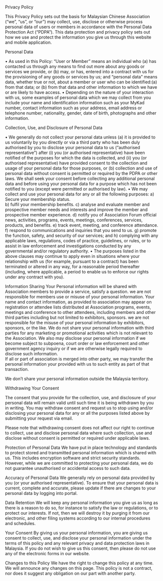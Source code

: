 Privacy Policy

This Privacy Policy sets out the basis for Malaysian Chinese Association (“we”, “us”, or “our”) may collect, use, disclose or otherwise process personal data of users or members in accordance with the Personal Data Protection Act (“PDPA”).  This data protection and privacy policy sets out how we use and protect the information you give us through this website and mobile application.

Personal Data

•	As used in this Policy:
“User or Member” means an individual who (a) has contacted us through any means to find out more about any goods or services we provide, or (b) may, or has, entered into a contract with us for the  provisioning of any goods or services by us; and “personal data” means data, whether true or not, about a member or user who can be identified:(a) from that data; or (b) from that data and other information to which we have or are likely to have access.
•	Depending on the nature of your interaction with us, some examples of personal data which we may collect from you include your name and identification information such as your MyKad number, contact information such as your address, email address or telephone number, nationality, gender, date of birth, photographs and other information.

Collection, Use, and Disclosure of Personal Data

•	We generally do not collect your personal data unless (a) it is provided to us voluntarily by you directly or via a third party who has been duly authorised by you to disclose your personal data to us (“authorised representative”) after (i) you (or authorised representative) have been notified of the purposes for which the data is collected, and (ii) you (or authorised representative) have provided consent to the collection and usage of your personal data for those purposes, or (b) collection and use of personal data without consent is permitted or required by the PDPA or other laws. We shall seek your consent before collecting any additional personal data and before using your personal data for a purpose which has not been notified to you (except were permitted or authorised by law).
•	We may collect and use your personal data for any or all the following purposes:
a)	Secure your membership status.  
b)	fulfil your membership benefits.
c)	analyse and evaluate member and prospective member needs and interests and improve the member and prospective member experience.
d)	notify you of Association Forum official news, activities, programs, events, meetings, conferences, services, products, and benefits.
e)	track event, meeting, and conference attendance. 
f)	respond to communications and inquiries that you send to us.
g)	promote the function, safety, and security of our services; and 
h)	complying with any applicable laws, regulations, codes of practice, guidelines, or rules, or to assist in law enforcement and investigations conducted by any governmental and/or regulatory authority.
•	The purposes listed in the above clauses may continue to apply even in situations where your relationship with us (for example, pursuant to a contract) has been terminated or altered in any way, for a reasonable period thereafter (including, where applicable, a period to enable us to enforce our rights under any contract with you).

Information Sharing
Your Personal information will be shared with Association members to provide a service, satisfy a question.  we are not responsible for members use or misuse of your personal information. 
Your name and contact information, as provided to association may appear on registration or attendee lists distributed at Association programs, events, meetings and conference to other attendees, including members and other third parties including but not limited to exhibitors, sponsors. we are not responsible for the misuse of your personal information by exhibitors, sponsors, or the like.
We do not share your personal information with third parties for any marketing or promotional activities which is not relevant to the Association.
We also may disclose your personal information if we become subject to subpoena, court order or law enforcement and other government agency inquiry or if we are otherwise legally required to disclose such information.  
If all or part of association is merged into other party, we may transfer the personal information your provided with us to such entity as part of that transaction.

We don’t share your personal information outside the Malaysia territory.  

Withdrawing Your Consent

The consent that you provide for the collection, use, and disclosure of your personal data will remain valid until such time it is being withdrawn by you in writing. You may withdraw consent and request us to stop using and/or disclosing your personal data for any or all the purposes listed above by submitting your request via email.

Please note that withdrawing consent does not affect our right to continue to collect, use and disclose personal data where such collection, use and disclose without consent is permitted or required under applicable laws.

Protection of Personal Data
We have put in place technology and standards to protect stored and transmitted personal information which is shared with us. This includes encryption software and strict security standards. However, while we are committed to protecting your personal data, we do not guarantee unauthorised or accidental access to such data.

Accuracy of Personal Data
We generally rely on personal data provided by you (or your authorised representative). To ensure that your personal data is current, complete and accurate, please update if there are changes to your personal data by logging into portal.

Data Retention
We will keep any personal information you give us as long as there is a reason to do so, for instance to satisfy the law or regulations, or to protect our interests. If not, then we will destroy it by purging it from our electronic, and other filing systems according to our internal procedures and schedules.

Your Consent
By giving us your personal information, you are giving us consent to collect, use, and disclose your personal information under the terms of this policy and any relevant privacy and data protection laws in Malaysia. If you do not wish to give us this consent, then please do not use any of the electronic forms in our website.

Changes to this Policy
We have the right to change this policy at any time. We will announce any changes on this page. This policy is not a contract, nor does it suggest any obligation on our part with another party. 

